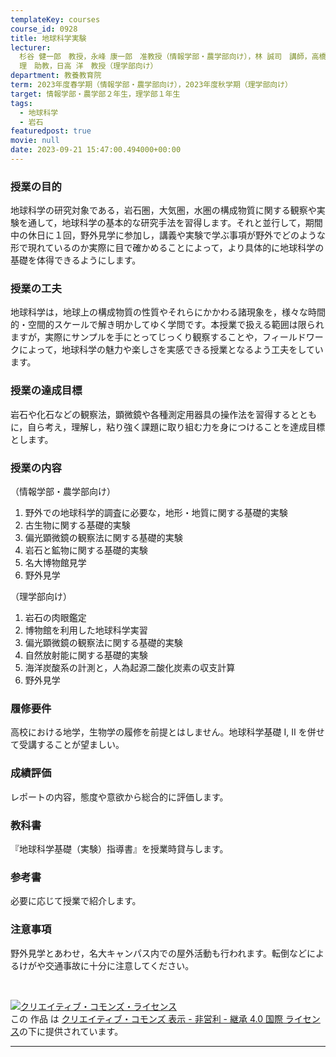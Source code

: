 ```yaml
---
templateKey: courses
course_id: 0928
title: 地球科学実験
lecturer:
  杉谷 健一郎　教授，永峰 康一郎　准教授（情報学部・農学部向け），林 誠司　講師，高橋 聡　准教授，束田 和弘　准教授，永峰 康一郎　准教授，阿部
  理　助教，日高 洋　教授（理学部向け）
department: 教養教育院
term: 2023年度春学期（情報学部・農学部向け），2023年度秋学期（理学部向け）
target: 情報学部・農学部２年生，理学部１年生
tags:
  - 地球科学
  - 岩石
featuredpost: true
movie: null
date: 2023-09-21 15:47:00.494000+00:00
---
```


### 授業の目的

地球科学の研究対象である，岩石圏，大気圏，水圏の構成物質に関する観察や実験を通して，地球科学の基本的な研究手法を習得します。それと並行して，期間中の休日に１回，野外見学に参加し，講義や実験で学ぶ事項が野外でどのような形で現れているのか実際に目で確かめることによって，より具体的に地球科学の基礎を体得できるようにします。

### 授業の工夫

地球科学は，地球上の構成物質の性質やそれらにかかわる諸現象を，様々な時間的・空間的スケールで解き明かしてゆく学問です。本授業で扱える範囲は限られますが，実際にサンプルを手にとってじっくり観察することや，フィールドワークによって，地球科学の魅力や楽しさを実感できる授業となるよう工夫をしています。

### 授業の達成目標

岩石や化石などの観察法，顕微鏡や各種測定用器具の操作法を習得するとともに，自ら考え，理解し，粘り強く課題に取り組む力を身につけることを達成目標とします。

### 授業の内容

（情報学部・農学部向け）

1. 野外での地球科学的調査に必要な，地形・地質に関する基礎的実験
2. 古生物に関する基礎的実験
3. 偏光顕微鏡の観察法に関する基礎的実験
4. 岩石と鉱物に関する基礎的実験
5. 名大博物館見学
6. 野外見学

（理学部向け）

1. 岩石の肉眼鑑定
2. 博物館を利用した地球科学実習
3. 偏光顕微鏡の観察法に関する基礎的実験
4. 自然放射能に関する基礎的実験
5. 海洋炭酸系の計測と，人為起源二酸化炭素の収支計算
6. 野外見学

### 履修要件

高校における地学，生物学の履修を前提とはしません。地球科学基礎 I, II を併せて受講することが望ましい。

### 成績評価

レポートの内容，態度や意欲から総合的に評価します。

### 教科書

『地球科学基礎（実験）指導書』を授業時貸与します。

### 参考書

必要に応じて授業で紹介します。

### 注意事項

野外見学とあわせ，名大キャンパス内での屋外活動も行われます。転倒などによるけがや交通事故に十分に注意してください。

<br>

<a rel="license" href="http://creativecommons.org/licenses/by-nc-sa/4.0/"><img alt="クリエイティブ・コモンズ・ライセンス" style="border-width:0" data-src="" src="https://i.creativecommons.org/l/by-nc-sa/4.0/88x31.png" /></a><br />この 作品 は <a rel="license" href="http://creativecommons.org/licenses/by-nc-sa/4.0/">クリエイティブ・コモンズ 表示 - 非営利 - 継承 4.0 国際 ライセンス</a>の下に提供されています。

---
